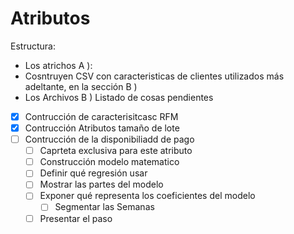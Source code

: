 # Atributos
Estructura:
  - Los atrichos A ):
  -   Cosntruyen CSV con caracteristicas de clientes utilizados más adeltante, en la sección B )
  - Los Archivos B )
Listado de cosas pendientes
- [X] Contrucción de caracterisitcasc RFM
- [X] Contrucción Atributos tamaño de lote
- [ ] Contrucción de la disponibiliadd de pago
    - [ ] Caprteta exclusiva para este atributo
    - [ ] Construcción modelo matematico
    - [ ] Definir qué regresión usar
    - [ ] Mostrar las partes del modelo
    - [ ] Exponer qué representa los coeficientes del modelo
      - [ ] Segmentar las Semanas
    - [ ] Presentar el paso
